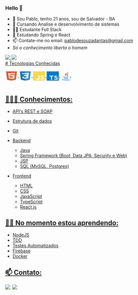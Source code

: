 
   ### Hello 👋

- 👨‍ ‍Sou Pablo, tenho 21 anos, sou de Salvador - BA
- 📘 Cursando Analise e desenvolvimento de sistemas
- 👨‍🎓 Estudante Full Stack
- 🌱 Estudando Spring e React 
- 📫 Contate-me no email: pablodesouzadantas@gmail.com
- *Só o conhecimento liberta o homem*

 <div>
  <a href="https://github.com/pablodantas">
  <img height="160em" src="https://github-readme-stats.vercel.app/api?username=pablodantas&show_icons=true&theme=great-gatsby&include_all_commits=true&count_private=true"/>
  <img height="160em" src="https://github-readme-stats.vercel.app/api/top-langs/?username=pablodantas&layout=compact&langs_count=7&theme=great-gatsby"/>
 </div>
# Tecnologias Conhecidas
  <div style="display: inline_block"><br>
   <img align="center" alt="HTML" height="30" width="40" src="https://raw.githubusercontent.com/devicons/devicon/master/icons/html5/html5-original.svg">
   <img align="center" alt="CSS" height="30" width="40" src="https://raw.githubusercontent.com/devicons/devicon/master/icons/css3/css3-original.svg">
   <img align="center" alt="-Js" height="30" width="40" src="https://raw.githubusercontent.com/devicons/devicon/master/icons/javascript/javascript-plain.svg">
   <img align="center" alt="typescript" height="30" width="40" src="https://raw.githubusercontent.com/devicons/devicon/master/icons/typescript/typescript-original.svg">
   <img align="center" alt="JAVA" height="30" width="40" src="https://raw.githubusercontent.com/devicons/devicon/master/icons/java/java-original.svg">
    </div>
   <br>


##  👨🏽‍💻 Conhecimentos: 
- API's REST e SOAP
- Estrutura de dados
- Git
- Backend
  - Java
  - Spring Framework (Boot, Data JPA, Security e Web)
  - JSP
  - SQL (MySQL, Postgres)

- Frontend
  - HTML
  - CSS
  - JavaScript
  - TypeScript
  - React.js


## 👨‍🎓 No momento estou aprendendo: 

- NodeJS
- TDD
- Testes Automatizados
- Firebase
- Docker

## 📫 Contato: 
<div>
<a href="https://www.linkedin.com/in/pablo-dantas">
  <img align="left" width="22px" src="https://cdn.jsdelivr.net/npm/simple-icons@v3/icons/linkedin.svg" />
<a href="mailto:pablodesouzadantas@gmail.com">
  <img align="left" width="22px" src="https://cdn.jsdelivr.net/npm/simple-icons@3.12.4/icons/gmail.svg" />
</div>

